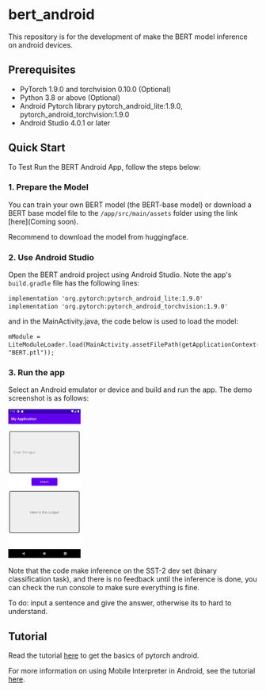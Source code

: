 # bert_android

This repository is for the development of make the BERT model inference on android devices.

## Prerequisites

* PyTorch 1.9.0 and torchvision 0.10.0 (Optional)
* Python 3.8 or above (Optional)
* Android Pytorch library pytorch_android_lite:1.9.0, pytorch_android_torchvision:1.9.0
* Android Studio 4.0.1 or later

## Quick Start

To Test Run the BERT Android App, follow the steps below:

### 1. Prepare the Model

You can train your own BERT model (the BERT-base model) or download a BERT base model file to the `/app/src/main/assets` folder using the link [here](Coming soon).

Recommend to download the model from huggingface.


### 2. Use Android Studio

Open the BERT android project using Android Studio. Note the app's `build.gradle` file has the following lines:

```
implementation 'org.pytorch:pytorch_android_lite:1.9.0'
implementation 'org.pytorch:pytorch_android_torchvision:1.9.0'
```

and in the MainActivity.java, the code below is used to load the model:

```
mModule = LiteModuleLoader.load(MainActivity.assetFilePath(getApplicationContext(), "BERT.ptl"));
```

### 3. Run the app
Select an Android emulator or device and build and run the app. The demo screenshot is as follows:

<img swidth="440" height="300" src="./imgs/screenshot.png"/>

Note that the code make inference on the SST-2 dev set (binary classification task), and there is no feedback until the inference is done, you can check the run console to make sure everything is fine.

To do: input a sentence and give the answer, otherwise its to hard to understand.

## Tutorial

Read the tutorial [here](https://pytorch.org/mobile/android/) to get the basics of pytorch android.

For more information on using Mobile Interpreter in Android, see the tutorial [here](https://pytorch.org/tutorials/recipes/mobile_interpreter.html).
